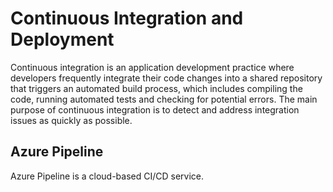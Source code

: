 # Continuous Integration and Deployment

Continuous integration is an application development practice where developers frequently integrate their code changes into a shared repository that triggers an automated build process, which includes compiling the code, running automated tests and checking for potential errors. The main purpose of continuous integration is to detect and address integration issues as quickly as possible.

## Azure Pipeline

Azure Pipeline is a cloud-based CI/CD service.
